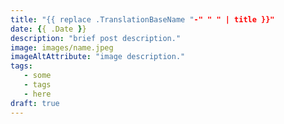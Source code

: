```yaml
---
title: "{{ replace .TranslationBaseName "-" " " | title }}"
date: {{ .Date }}
description: "brief post description."
image: images/name.jpeg
imageAltAttribute: "image description."
tags:
   - some
   - tags
   - here
draft: true
---
```

